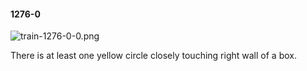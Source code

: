 #### 1276-0
![train-1276-0-0.png](https://github.com/lil-lab/nlvr/raw/master/nlvr/train/images/77/train-1276-0-0.png "train-1276-0-0.png")

There is at least one yellow circle closely touching right wall of a box.